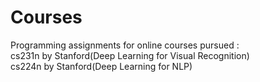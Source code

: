 # Courses
Programming assignments for online courses pursued :   
cs231n by Stanford(Deep Learning for Visual Recognition)  
cs224n by Stanford(Deep Learning for NLP)
